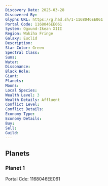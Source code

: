 ```yaml
---
Discovery Date: 2025-03-28
Discovered By:
Glyphs URL: https://g.had.sh/1-1168046EE061
Portal Code: 1168046EE061
System: Ogxund-Ikean XIII
Region: Wakiha Fringe
Galaxy: Euclid
Description:
Star Color: Green
Spectral Class:
Suns:
Water:
Dissonance:
Black Hole:
Giant:
Planets:
Moons:
Local Species:
Wealth Level: 3
Wealth Details: Affluent
Conflict Level:
Conflict Details:
Economy Type:
Economy Details:
Buy:
Sell:
Guild:
---
```


## Planets

### Planet 1
Portal Cde: 1168046EE061